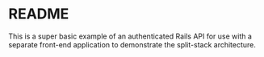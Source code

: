 # README

This is a super basic example of an authenticated Rails API for use with a separate front-end application to demonstrate the split-stack architecture.

